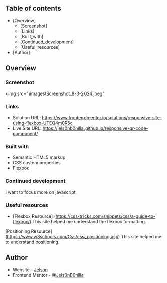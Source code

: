 ## Table of contents

- [Overview]
  - [Screenshot]
  - [Links]
  - [Built_with]
  - [Continued_development]
  - [Useful_resources]
- [Author]

## Overview

### Screenshot

<img src="\images\Screenshot_8-3-2024.jpeg"

### Links

- Solution URL: https://www.frontendmentor.io/solutions/responsive-site-using-flexbox-UTEQ4m0R5c
- Live Site URL: https://jels0nb0nilla.github.io/responsive-qr-code-component/

### Built with

- Semantic HTML5 markup
- CSS custom properties
- Flexbox

### Continued development

I want to focus more on javascript.

### Useful resources

- [Flexbox Resource] (https://css-tricks.com/snippets/css/a-guide-to-flexbox/) This site helped me understand the flexbox formatting.

[Positioning Resource] (https://www.w3schools.com/Css/css_positioning.asp)
This site helped me to understand positioning.

## Author

- Website - [Jelson](https://www.your-site.com)
- Frontend Mentor - [@Jels0nB0nilla](https://www.frontendmentor.io/profile/Jels0nB0nilla)
